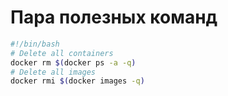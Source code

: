# Пара полезных команд
```bash
#!/bin/bash
# Delete all containers
docker rm $(docker ps -a -q)
# Delete all images
docker rmi $(docker images -q)
```
